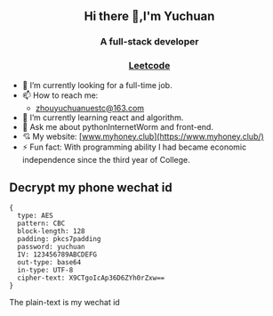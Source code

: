 ## <center>Hi there 👋,I'm Yuchuan</center>
### <center> A full-stack developer</center>
### <center>[Leetcode](https://leetcode-cn.com/u/yuchuanuestc/) </center>

- 🔭 I’m currently looking for a full-time job.
- 📫 How to reach me:
  - zhouyuchuanuestc@163.com
- 🌱 I’m currently learning react and algorithm.
- 💬 Ask me about pythonInternetWorm and front-end.
- 💘 My website: [www.myhoney.club](https://www.myhoney.club/)
- ⚡ Fun fact: With programming ability I had became economic independence since the third year of College.

## Decrypt my phone wechat id
```JS
{
  type: AES
  pattern: CBC
  block-length: 128
  padding: pkcs7padding
  password: yuchuan
  IV: 123456789ABCDEFG
  out-type: base64
  in-type: UTF-8
  cipher-text: X9CTgoIcAp36D6ZYh0rZxw==
}
```
The plain-text is my wechat id

